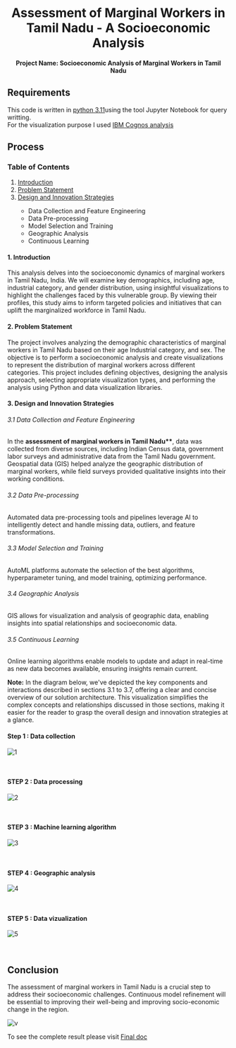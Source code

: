 <div align="center">
 <h1>Assessment of Marginal Workers in Tamil Nadu - A Socioeconomic Analysis</h1>
 <h4>Project Name: Socioeconomic Analysis of Marginal Workers in Tamil Nadu</h4>
 </div>

 ## Requirements
 This code is written in <a href="https://www.python.org/downloads/release/python-3110/"> python 3.11</a>using the tool Jupyter Notebook for query writting.<br>
 For the visualization purpose I used <a href="https://www.ibm.com/products/cognos-analytics">IBM Cognos analysis</a>

 ## Process
<div>
        <h3>Table of Contents</h3>
        <ol>
            <a class="link" href="#intro"><li>Introduction</li></a>
            <a class="link" href="#prob"><li>Problem Statement</li></a>
            <a class="link" href="#des"><li>Design and Innovation Strategies</li></a>
            <ul>
                <li>Data Collection and Feature Engineering</li>
                <li>Data Pre-processing</li>
                <li>Model Selection and Training</li>
                <li>Geographic Analysis</li>
                <li>Continuous Learning</li>
            </ul>
        </ol>


    
 <div id="intro">
 <h4>1. Introduction</h4>
        <p>This analysis delves into the socioeconomic dynamics of marginal workers in Tamil Nadu, India. We will examine key demographics, including age, industrial category, and gender distribution, using insightful visualizations to highlight the challenges faced by this vulnerable group. By viewing their profiles, this study aims to inform targeted policies and initiatives that can uplift the marginalized workforce in Tamil Nadu.</p>
</div>
<div id="prob">   
 <h4>2. Problem Statement</h4>
        <p>The project involves analyzing the demographic characteristics of marginal workers in Tamil Nadu based on their age Industrial category, and sex. The objective is to perform a socioeconomic analysis and create visualizations to represent the distribution of marginal workers across different categories. This project includes defining objectives, designing the analysis approach, selecting appropriate visualization types, and performing the analysis using Python and data visualization libraries.</p>
  </div>
  <div id="des"> 
 <h4>3. Design and Innovation Strategies</h4>

  <h6>3.1 Data Collection and Feature Engineering</h6>
        <p>In the <b>assessment of marginal workers in Tamil Nadu**</b>, data was collected from diverse sources, including Indian Census data, government labor surveys and administrative data from the Tamil Nadu government. Geospatial data (GIS) helped analyze the geographic distribution of marginal workers, while field surveys provided qualitative insights into their working conditions.</p>
        
  <h6>3.2 Data Pre-processing</h6>
        <p>Automated data pre-processing tools and pipelines leverage AI to intelligently detect and handle missing data, outliers, and feature transformations.</p>
        
  <h6>3.3 Model Selection and Training</h6>
        <p>AutoML platforms automate the selection of the best algorithms, hyperparameter tuning, and model training, optimizing performance.</p>
        
  <h6>3.4 Geographic Analysis</h6>
        <p>GIS allows for visualization and analysis of geographic data, enabling insights into spatial relationships and socioeconomic data.</p>
        
  <h6>3.5 Continuous Learning</h6>
        <p>Online learning algorithms enable models to update and adapt in real-time as new data becomes available, ensuring insights remain current.</p>
    
<p><b>Note:</b> In the diagram below, we've depicted the key components and interactions described in sections 3.1 to 3.7, offering a clear and concise overview of our solution architecture. This visualization simplifies the complex concepts and relationships discussed in those sections, making it easier for the reader to grasp the overall design and innovation strategies at a glance.</p>

<h4>Step 1 : Data collection</h4> 

![1](https://github.com/user-attachments/assets/76edc34e-49bc-4d40-8d73-0974e0d3708e)


<br>
<h4>STEP 2 : Data processing</h4>

![2](https://github.com/user-attachments/assets/158cf98a-76e0-43ab-ae14-67273673e1af)


<br>
<h4>STEP 3 : Machine learning algorithm</h4>

![3](https://github.com/user-attachments/assets/2b28998b-b365-4e5d-a494-60733e1d6d30)



<br>
<h4>STEP 4 : Geographic analysis</h4>  

![4](https://github.com/user-attachments/assets/31db5ec7-8c30-4b9b-8355-8c7f9f2e7cf0)



<br>
<h4>STEP 5 : Data vizualization</h4>

![5](https://github.com/user-attachments/assets/1f560972-8d45-426d-a597-801df0cc67cf)


 </div><br>

## Conclusion
<p>The assessment of marginal workers in Tamil Nadu is a crucial step to address their socioeconomic challenges. Continuous model refinement will be essential to improving their well-being and improving socio-economic change in the region. 

![v](https://github.com/user-attachments/assets/af1e579e-9016-4a25-9857-6e6cf8ca5f23)



To see the complete result please visit <a class="link" href="https://github.com/SubikchaKaminiBadrinarayanan/Assessment-on-MarginalWorkers/blob/main/Final%20doc.docx">Final doc</a>
</p>
